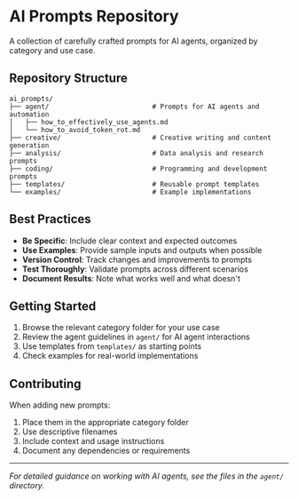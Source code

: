 # AI Prompts Repository

A collection of carefully crafted prompts for AI agents, organized by category and use case.

## Repository Structure

```
ai_prompts/
├── agent/                          # Prompts for AI agents and automation
│   ├── how_to_effectively_use_agents.md
│   └── how_to_avoid_token_rot.md
├── creative/                       # Creative writing and content generation
├── analysis/                       # Data analysis and research prompts
├── coding/                         # Programming and development prompts
├── templates/                      # Reusable prompt templates
└── examples/                       # Example implementations
```

## Best Practices

- **Be Specific**: Include clear context and expected outcomes
- **Use Examples**: Provide sample inputs and outputs when possible
- **Version Control**: Track changes and improvements to prompts
- **Test Thoroughly**: Validate prompts across different scenarios
- **Document Results**: Note what works well and what doesn't

## Getting Started

1. Browse the relevant category folder for your use case
2. Review the agent guidelines in `agent/` for AI agent interactions
3. Use templates from `templates/` as starting points
4. Check examples for real-world implementations

## Contributing

When adding new prompts:
1. Place them in the appropriate category folder
2. Use descriptive filenames
3. Include context and usage instructions
4. Document any dependencies or requirements

---

*For detailed guidance on working with AI agents, see the files in the `agent/` directory.*
